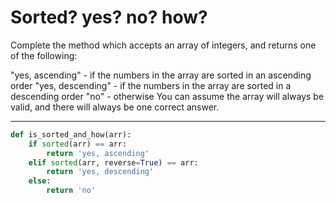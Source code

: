 # Sorted? yes? no? how?

Complete the method which accepts an array of integers, and returns one of the following:

"yes, ascending" - if the numbers in the array are sorted in an ascending order
"yes, descending" - if the numbers in the array are sorted in a descending order
"no" - otherwise
You can assume the array will always be valid, and there will always be one correct answer.

---

```py
def is_sorted_and_how(arr):
    if sorted(arr) == arr:
        return 'yes, ascending'
    elif sorted(arr, reverse=True) == arr:
        return 'yes, descending'
    else:
        return 'no'
```

